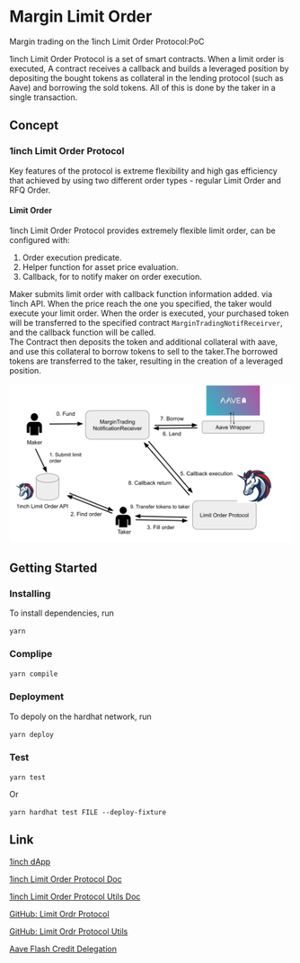# Margin Limit Order
Margin trading on the 1inch Limit Order Protocol:PoC

1inch Limit Order Protocol is a set of smart contracts. When a limit order is executed, A contract receives a callback and builds a leveraged position by depositing the bought tokens as collateral in the lending protocol (such as Aave) and borrowing the sold tokens. All of this is done by the taker in a single transaction.

## Concept

### 1inch Limit Order Protocol
Key features of the protocol is extreme flexibility and high gas efficiency that achieved by using two different order types - regular Limit Order and RFQ Order.

#### Limit Order
1inch Limit Order Protocol provides extremely flexible limit order, can be configured with:

 1. Order execution predicate.
 2. Helper function for asset price evaluation.
 3. Callback, for to notify maker on order execution.

Maker submits limit order with callback function information added. via 1inch API. When the price reach the one you specified, the taker would execute your limit order. When the order is executed, your purchased token will be transferred to the specified contract `MarginTradingNotifReceirver`, and the callback    function will be called.   
The Contract then deposits the token and additional collateral with aave, and use this collateral to borrow tokens to sell to the taker.The borrowed tokens are transferred to the taker, resulting in the creation of a leveraged position.

![Figures](./images/figures.svg)

## Getting Started 
### Installing
To install dependencies, run

`yarn`

### Complipe
`yarn compile`

### Deployment
To depoly on the hardhat network, run

`yarn deploy`

### Test
`yarn test`

Or

`yarn hardhat test FILE --deploy-fixture`

## Link
[1inch dApp](https://app.1inch.io/#/1/classic/limit-order/WETH/DAI)

[1inch Limit Order Protocol Doc](https://docs.1inch.io/limit-order-protocol/)

[1inch Limit Order Protocol Utils Doc](https://docs.1inch.io/limit-order-protocol-utils/)

[GitHub: Limit Ordr Protocol](https://github.com/1inch/limit-order-protocol/)

[GitHub: Limit Ordr Protocol Utils](https://github.com/1inch/limit-order-protocol-utils/)

[Aave Flash Credit Delegation](https://docs.aave.com/developers/the-core-protocol/lendingpool#borrow)